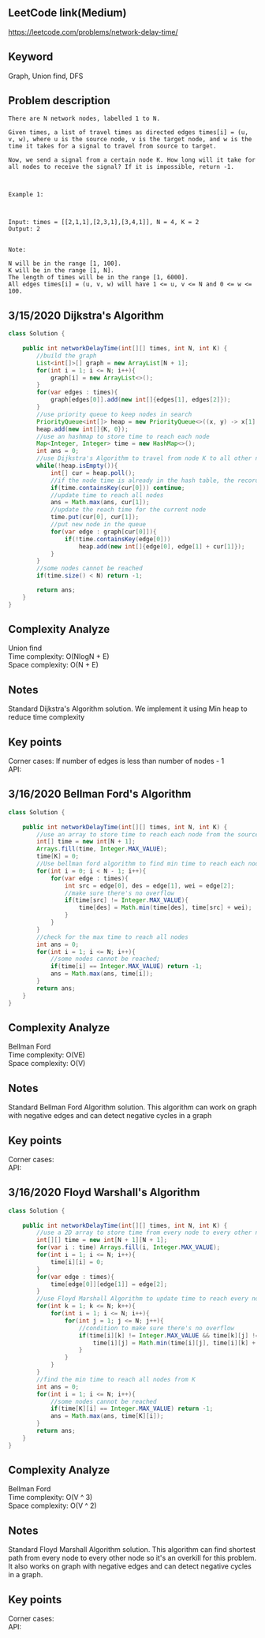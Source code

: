 ## LeetCode link(Medium)
https://leetcode.com/problems/network-delay-time/

## Keyword
Graph, Union find, DFS

## Problem description
```
There are N network nodes, labelled 1 to N.

Given times, a list of travel times as directed edges times[i] = (u, v, w), where u is the source node, v is the target node, and w is the time it takes for a signal to travel from source to target.

Now, we send a signal from a certain node K. How long will it take for all nodes to receive the signal? If it is impossible, return -1.

 

Example 1:



Input: times = [[2,1,1],[2,3,1],[3,4,1]], N = 4, K = 2
Output: 2
 

Note:

N will be in the range [1, 100].
K will be in the range [1, N].
The length of times will be in the range [1, 6000].
All edges times[i] = (u, v, w) will have 1 <= u, v <= N and 0 <= w <= 100.
```
## 3/15/2020 Dijkstra's Algorithm

```java
class Solution {
    
    public int networkDelayTime(int[][] times, int N, int K) {
        //build the graph
        List<int[]>[] graph = new ArrayList[N + 1];
        for(int i = 1; i <= N; i++){
            graph[i] = new ArrayList<>();
        }
        for(var edges : times){
            graph[edges[0]].add(new int[]{edges[1], edges[2]});
        }
        //use priority queue to keep nodes in search
        PriorityQueue<int[]> heap = new PriorityQueue<>((x, y) -> x[1] - y[1]);
        heap.add(new int[]{K, 0});
        //use an hashmap to store time to reach each node
        Map<Integer, Integer> time = new HashMap<>();
        int ans = 0;
        //use Dijkstra's Algorithm to travel from node K to all other nodes
        while(!heap.isEmpty()){
            int[] cur = heap.poll();
            //if the node time is already in the hash table, the recorded time must be shorter than the current time
            if(time.containsKey(cur[0])) continue;
            //update time to reach all nodes
            ans = Math.max(ans, cur[1]);
            //update the reach time for the current node
            time.put(cur[0], cur[1]);
            //put new node in the queue
            for(var edge : graph[cur[0]]){
                if(!time.containsKey(edge[0]))
                    heap.add(new int[]{edge[0], edge[1] + cur[1]});
            }
        }
        //some nodes cannot be reached
        if(time.size() < N) return -1;

        return ans;
    }
}
```

## Complexity Analyze
Union find\
Time complexity: O(NlogN + E)\
Space complexity: O(N + E)

## Notes
Standard Dijkstra's Algorithm solution. We implement it using Min heap to reduce time complexity

## Key points
Corner cases: If number of edges is less than number of nodes - 1\
API:

## 3/16/2020 Bellman Ford's Algorithm

```Java
class Solution {
    
    public int networkDelayTime(int[][] times, int N, int K) {
        //use an array to store time to reach each node from the source
        int[] time = new int[N + 1];
        Arrays.fill(time, Integer.MAX_VALUE);
        time[K] = 0;
        //Use bellman ford algorithm to find min time to reach each node
        for(int i = 0; i < N - 1; i++){
            for(var edge : times){
                int src = edge[0], des = edge[1], wei = edge[2];
                //make sure there's no overflow
                if(time[src] != Integer.MAX_VALUE){
                    time[des] = Math.min(time[des], time[src] + wei);
                }
            }
        }
        //check for the max time to reach all nodes
        int ans = 0;
        for(int i = 1; i <= N; i++){
            //some nodes cannot be reached;
            if(time[i] == Integer.MAX_VALUE) return -1;
            ans = Math.max(ans, time[i]);
        }
        return ans;
    }
}
```

## Complexity Analyze
Bellman Ford\
Time complexity: O(VE)\
Space complexity: O(V)

## Notes
Standard Bellman Ford Algorithm solution. This algorithm can work on graph with negative edges and can detect negative cycles in a graph

## Key points
Corner cases:\
API: 

## 3/16/2020 Floyd Warshall's Algorithm

```Java
class Solution {
    
    public int networkDelayTime(int[][] times, int N, int K) {
        //use a 2D array to store time from every node to every other node
        int[][] time = new int[N + 1][N + 1];
        for(var i : time) Arrays.fill(i, Integer.MAX_VALUE);
        for(int i = 1; i <= N; i++){
            time[i][i] = 0;
        }
        for(var edge : times){
            time[edge[0]][edge[1]] = edge[2];
        }
        //use Floyd Marshall Algorithm to update time to reach every node
        for(int k = 1; k <= N; k++){
            for(int i = 1; i <= N; i++){
                for(int j = 1; j <= N; j++){
                    //condition to make sure there's no overflow
                    if(time[i][k] != Integer.MAX_VALUE && time[k][j] != Integer.MAX_VALUE){
                        time[i][j] = Math.min(time[i][j], time[i][k] + time[k][j]);
                    }
                }
            }
        }
        //find the min time to reach all nodes from K
        int ans = 0;
        for(int i = 1; i <= N; i++){
            //some nodes cannot be reached
            if(time[K][i] == Integer.MAX_VALUE) return -1;
            ans = Math.max(ans, time[K][i]);
        }
        return ans;
    }
}
```

## Complexity Analyze
Bellman Ford\
Time complexity: O(V ^ 3)\
Space complexity: O(V ^ 2)

## Notes
Standard Floyd Marshall Algorithm solution. This algorithm can find shortest path from every node to every other node so it's an overkill for this problem. It also works on graph with negative edges and can detect negative cycles in a graph.

## Key points
Corner cases:\
API: 